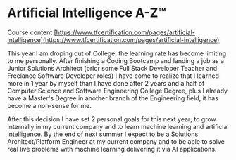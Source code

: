 # Artificial Intelligence A-Z™

Course content [https://www.tfcertification.com/pages/artificial-intelligence](https://www.tfcertification.com/pages/artificial-intelligence)

This year I am droping out of College, the learning rate has become limiting to me personally. After finishing a Coding Bootcamp and landing a job as a Junior Solutions Architect (prior some Full Stack Developer Teacher and Freelance Software Developer roles) I have come to realize that I learned more in 1 year by myself than I have done after 2 years and a half of Computer Science and Software Engineering College Degree, plus I already have a Master's Degree in another branch of the Engineering field, it has become a non-sense for me.

After this decision I have set 2 personal goals for this next year; to grow internally in my current company and to learn machine learning and artificial intelligence. By the end of next summer I expect to be a Solutions Architect/Platform Engineer at my current company and to be able to solve real live problems with machine learning delivering it via AI applications.
